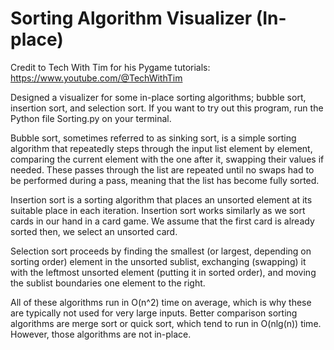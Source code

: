# Sorting Algorithm Visualizer (In-place)

Credit to Tech With Tim for his Pygame tutorials:  
https://www.youtube.com/@TechWithTim

Designed a visualizer for some in-place sorting algorithms; bubble sort, insertion sort, and selection sort. 
If you want to try out this program, run the Python file Sorting.py on your terminal.

Bubble sort, sometimes referred to as sinking sort, is a simple sorting algorithm that repeatedly steps through the input list element by element, comparing the current element with the one after it, swapping their values if needed. These passes through the list are repeated until no swaps had to be performed during a pass, meaning that the list has become fully sorted.

Insertion sort is a sorting algorithm that places an unsorted element at its suitable place in each iteration. Insertion sort works similarly as we sort cards in our hand in a card game. We assume that the first card is already sorted then, we select an unsorted card.

Selection sort proceeds by finding the smallest (or largest, depending on sorting order) element in the unsorted sublist, exchanging (swapping) it with the leftmost unsorted element (putting it in sorted order), and moving the sublist boundaries one element to the right.

All of these algorithms run in O(n^2) time on average, which is why these are typically not used for very large inputs. Better comparison sorting algorithms are merge sort or quick sort, which tend to run in O(nlg(n)) time. However, those algorithms are not in-place.
